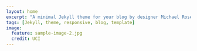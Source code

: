 ```yaml
---
layout: home
excerpt: "A minimal Jekyll theme for your blog by designer Michael Rose."
tags: [Jekyll, theme, responsive, blog, template]
image:
  feature: sample-image-2.jpg
  credit: UCI
---
```

